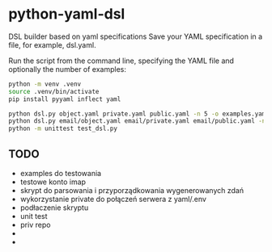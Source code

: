# python-yaml-dsl
DSL builder based on yaml specifications
Save your YAML specification in a file, for example, 
dsl.yaml.

Run the script from the command line, 
specifying the YAML file and optionally the number of examples:

```bash
python -m venv .venv
source .venv/bin/activate
pip install pyyaml inflect yaml
```

```bash
python dsl.py object.yaml private.yaml public.yaml -n 5 -o examples.yaml
python dsl.py email/object.yaml email/private.yaml email/public.yaml -n 5 -o email/examples.yaml
python -m unittest test_dsl.py
```

## TODO
- examples do testowania
- testowe konto imap
- skrypt do parsowania i przyporządkowania wygenerowanych zdań
- wykorzystanie private do połączeń serwera z yaml/.env
- podłaczenie skryptu
- unit test
- priv repo 
- 
- 